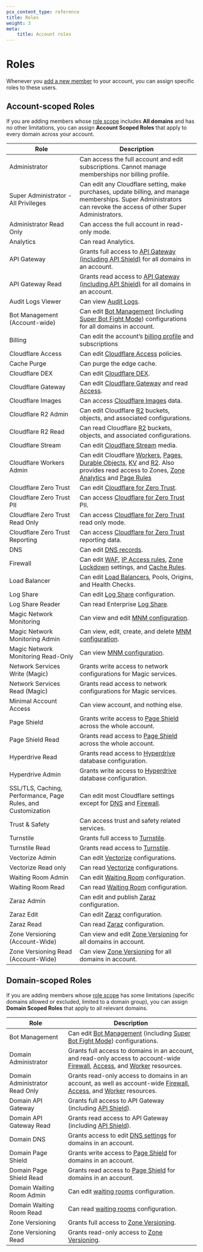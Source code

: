 ```yaml
---
pcx_content_type: reference
title: Roles
weight: 3
meta:
    title: Account roles
---
```


# Roles

Whenever you [add a new member](/fundamentals/setup/manage-members/manage/) to your account, you can assign specific roles to these users.

## Account-scoped Roles

If you are adding members whose [role scope](/fundamentals/setup/manage-members/scope/) includes **All domains** and has no other limitations, you can assign **Account Scoped Roles** that apply to every domain across your account.

| Role | Description |
| --- | --- |
| Administrator | Can access the full account and edit subscriptions. Cannot manage memberships nor billing profile. |
| Super Administrator - All Privileges | Can edit any Cloudflare setting, make purchases, update billing, and manage memberships. Super Administrators can revoke the access of other Super Administrators. |
| Administrator Read Only | Can access the full account in read-only mode. |
| Analytics | Can read Analytics. |
| API Gateway | Grants full access to [API Gateway (including API Shield)](/api-shield/) for all domains in an account. |
| API Gateway Read | Grants read access to [API Gateway (including API Shield)](/api-shield/) for all domains in an account. |
| Audit Logs Viewer | Can view [Audit Logs](/fundamentals/setup/account/account-security/review-audit-logs/). |
| Bot Management (Account-wide) | Can edit [Bot Management](/bots/plans/bm-subscription/) (including [Super Bot Fight Mode](/bots/get-started/pro/)) configurations for all domains in account. |
| Billing | Can edit the account’s [billing profile](/fundamentals/subscriptions-and-billing/create-billing-profile/) and subscriptions |
| Cloudflare Access | Can edit [Cloudflare Access](/cloudflare-one/policies/access/) policies. |
| Cache Purge | Can purge the edge cache. |
| Cloudflare DEX | Can edit [Cloudflare DEX](/cloudflare-one/insights/dex/). |
| Cloudflare Gateway | Can edit [Cloudflare Gateway](/cloudflare-one/policies/gateway/) and read [Access](/cloudflare-one/identity/). |
| Cloudflare Images | Can access [Cloudflare Images](/images/) data. |
| Cloudflare R2 Admin | Can edit Cloudflare [R2](/r2/) buckets, objects, and associated configurations. |
| Cloudflare R2 Read | Can read Cloudflare [R2](/r2/) buckets, objects, and associated configurations. |
| Cloudflare Stream | Can edit [Cloudflare Stream](/stream/) media. |
| Cloudflare Workers Admin | Can edit Cloudflare [Workers](/workers/), [Pages](/pages/), [Durable Objects](/durable-objects/), [KV](/kv/) and [R2](/r2/). Also provides read access to Zones, [Zone Analytics](/analytics/account-and-zone-analytics/zone-analytics/) and [Page Rules](/rules/) |
| Cloudflare Zero Trust | Can edit [Cloudflare for Zero Trust](/cloudflare-one/). |
| Cloudflare Zero Trust PII | Can access [Cloudflare for Zero Trust](/cloudflare-one/) PII. |
| Cloudflare Zero Trust Read Only | Can access [Cloudflare for Zero Trust](/cloudflare-one/) read only mode. |
| Cloudflare Zero Trust Reporting | Can access [Cloudflare for Zero Trust](/cloudflare-one/) reporting data. |
| DNS | Can edit [DNS records](/dns/manage-dns-records/). |
| Firewall | Can edit [WAF](/waf/), [IP Access rules](/waf/tools/ip-access-rules/), [Zone Lockdown](/waf/tools/zone-lockdown/) settings, and [Cache Rules](/cache/how-to/cache-rules/). |
| Load Balancer | Can edit [Load Balancers](/load-balancing/), Pools, Origins, and Health Checks. |
| Log Share | Can edit [Log Share](/logs/) configuration. |
| Log Share Reader | Can read Enterprise [Log Share](/logs/). |
| Magic Network Monitoring | Can view and edit [MNM configuration](/magic-network-monitoring/). |
| Magic Network Monitoring Admin | Can view, edit, create, and delete [MNM configuration](/magic-network-monitoring/). |
| Magic Network Monitoring Read-Only | Can view [MNM configuration](/magic-network-monitoring/). |
| Network Services Write (Magic) | Grants write access to network configurations for Magic services. |
| Network Services Read (Magic) | Grants read access to network configurations for Magic services. |
| Minimal Account Access | Can view account, and nothing else. |
| Page Shield | Grants write access to [Page Shield](/page-shield/) across the whole account. |
| Page Shield Read | Grants read access to [Page Shield](/page-shield/) across the whole account. |
| Hyperdrive Read | Grants read access to [Hyperdrive](/hyperdrive/) database configuration. |
| Hyperdrive Admin | Grants write access to [Hyperdrive](/hyperdrive/) database configuration. |
| SSL/TLS, Caching, Performance, Page Rules, and Customization | Can edit most Cloudflare settings except for [DNS](/dns/) and [Firewall](/waf/). |
| Trust & Safety | Can access trust and safety related services. |
| Turnstile | Grants full access to [Turnstile](/turnstile/). |
| Turnstile Read | Grants read access to [Turnstile](/turnstile/). |
| Vectorize Admin | Can edit [Vectorize](/vectorize/) configurations. |
| Vectorize Read only | Can read [Vectorize](/vectorize/) configurations. |
| Waiting Room Admin | Can edit [Waiting Room](/waiting-room/) configuration. |
| Waiting Room Read  | Can read [Waiting Room](/waiting-room/) configuration. |
| Zaraz Admin | Can edit and publish [Zaraz](/zaraz/) configuration.
| Zaraz Edit | Can edit [Zaraz](/zaraz/) configuration. |
| Zaraz Read | Can read [Zaraz](/zaraz/) configuration. |
| Zone Versioning (Account-Wide) | Can view and edit [Zone Versioning](/version-management/) for all domains in account. |
| Zone Versioning Read (Account-Wide) | Can view [Zone Versioning](/version-management/) for all domains in account. |

## Domain-scoped Roles

If you are adding members whose [role scope](/fundamentals/setup/manage-members/scope/) has some limitations (specific domains allowed or excluded, limited to a domain group), you can assign **Domain Scoped Roles** that apply to all relevant domains.

| Role | Description |
| --- | --- |
| Bot Management | Can edit [Bot Management](/bots/plans/bm-subscription/) (including [Super Bot Fight Mode](/bots/get-started/pro/)) configurations. |
| Domain Administrator | Grants full access to domains in an account, and read-only access to account-wide [Firewall](/waf/managed-rules/deploy-account-dashboard/), [Access](/cloudflare-one/policies/access/), and [Worker](/workers/) resources. |
| Domain Administrator Read Only | Grants read-only access to domains in an account, as well as account-wide [Firewall](/waf/managed-rules/deploy-account-dashboard/), [Access](/cloudflare-one/policies/access/), and [Worker](/workers/) resources. |
| Domain API Gateway | Grants full access to API Gateway (including [API Shield](/api-shield/)). |
| Domain API Gateway Read | Grants read access to API Gateway (including [API Shield](/api-shield/)). |
| Domain DNS | Grants access to edit [DNS settings](/dns/) for domains in an account. |
| Domain Page Shield | Grants write access to [Page Shield](/page-shield/) for domains in an account. |
| Domain Page Shield Read | Grants read access to [Page Shield](/page-shield/) for domains in an account. |
| Domain Waiting Room Admin | Can edit [waiting rooms](/waiting-room/) configuration. |
| Domain Waiting Room Read | Can read [waiting rooms](/waiting-room/) configuration. |
| Zone Versioning | Grants full access to [Zone Versioning](/version-management/). |
| Zone Versioning Read | Grants read-only access to [Zone Versioning](/version-management/). |
